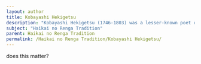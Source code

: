 ```yaml
---
layout: author
title: Kobayashi Hekigetsu
description: "Kobayashi Hekigetsu (1746-1803) was a lesser-known poet of the eighteenth century who contributed to the Haikai no Renga, capturing the nuances of nature in a lyrical and engaging manner."
subject: "Haikai no Renga Tradition"
parent: Haikai no Renga Tradition
permalink: /Haikai no Renga Tradition/Kobayashi Hekigetsu/
---
```


does this matter?
